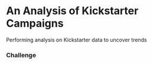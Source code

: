# An Analysis of Kickstarter Campaigns
Performing analysis on Kickstarter data to uncover trends


### Challenge
